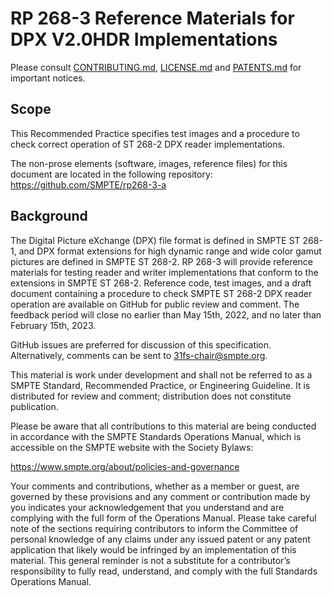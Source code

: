 # RP 268-3 Reference Materials for DPX V2.0HDR Implementations

Please consult [CONTRIBUTING.md](./CONTRIBUTING.md), [LICENSE.md](./LICENSE.md) and [PATENTS.md](./PATENTS.md) for important notices.

## Scope

This Recommended Practice specifies test images and a procedure to check correct operation of ST 268-2 DPX reader implementations.

The non-prose elements (software, images, reference files) for this document are located in the following repository: https://github.com/SMPTE/rp268-3-a

## Background

The Digital Picture eXchange (DPX) file format is defined in SMPTE ST 268-1, and DPX format extensions for high dynamic range and wide color gamut pictures are defined in SMPTE ST 268-2. RP 268-3 will provide reference materials for testing reader and writer implementations that conform to the extensions in SMPTE ST 268-2. Reference code, test images, and a draft document containing a procedure to check SMPTE ST 268-2 DPX reader operation are available on GitHub for public review and comment. The feedback period will close no earlier than May 15th, 2022, and no later than February 15th, 2023.
 
GitHub issues are preferred for discussion of this specification. Alternatively, comments can be sent to 31fs-chair@smpte.org.
 
This material is work under development and shall not be referred to as a SMPTE Standard, Recommended Practice, or Engineering Guideline. It is distributed for review and comment; distribution does not constitute publication.
 
Please be aware that all contributions to this material are being conducted in accordance with the SMPTE Standards Operations Manual, which is accessible on the SMPTE website with the Society Bylaws:
 
https://www.smpte.org/about/policies-and-governance
 
Your comments and contributions, whether as a member or guest, are governed by these provisions and any comment or contribution made by you indicates your acknowledgement that you understand and are complying with the full form of the Operations Manual. Please take careful note of the sections requiring contributors to inform the Committee of personal knowledge of any claims under any issued patent or any patent application that likely would be infringed by an implementation of this material. This general reminder is not a substitute for a contributor’s responsibility to fully read, understand, and comply with the full Standards Operations Manual.

